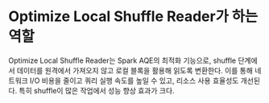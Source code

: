 # Optimize Local Shuffle Reader가 하는 역할

Optimize Local Shuffle Reader는 Spark AQE의 최적화 기능으로, shuffle 단계에서 데이터를 원격에서 가져오지 않고 로컬 블록을 활용해 읽도록 변환한다. 이를 통해 네트워크 I/O 비용을 줄이고 쿼리 실행 속도를 높일 수 있고, 리소스 사용 효율성도 개선된다. 특히 shuffle이 많은 작업에서 성능 향상 효과가 크다.